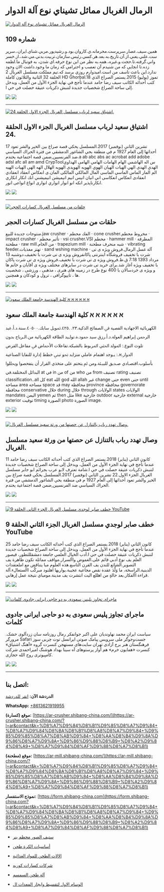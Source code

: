 # الرمال الغربال مماثل تشيناي نوع آلة الدوار

<a href="https://swt.shibang-china.com/?l=ar&img&k=%D8%A7%D9%84%D8%B1%D9%85%D8%A7%D9%84+%D8%A7%D9%84%D8%BA%D8%B1%D8%A8%D8%A7%D9%84+%D9%85%D9%85%D8%A7%D8%AB%D9%84+%D8%AA%D8%B4%D9%8A%D9%86%D8%A7%D9%8A+%D9%86%D9%88%D8%B9+%D8%A2%D9%84%D8%A9+%D8%A7%D9%84%D8%AF%D9%88%D8%A7%D8%B1" target="_blank">![الرمال الغربال مماثل تشيناي نوع آلة الدوار](http://static.shibang-china.com/all-800x300/769.jpg)</a>

## شماره 109
ﻫﻤﻴﻦ.ﺳﻴﻒ.ﻋﺼﺎر.ﺳﺮﭘﺮﺳﺖ.ﻣﺤﺮﻣﺎﻧﻪ.ي.ﻛﺎروان.ﺑﻮد.و.رﺷﻴﺪﭘﻮر.ﻣﺮﺑﻲ.ﺷﻨﺎي.اﻳﺮان،.ﺳﺮﭘﺮﺳﺖ.ﻋﻠﻨﻲ.ﻳﻌﻨﻲ.از.آن.ﺗﺎرﻳﺦ.ﺑﻪ.ﺑﻌﺪ.ﻫﺮ.ﻛﺴﻲ.رﺋﻴﺲ.ﺳﺎزﻣﺎن.ﺗﺮﺑﻴﺖ.ﺑﺪﻧﻲ.ﻣﻲ.ﺷﺪ،.از.ﺧﺴﺮواﻧﻲ.ﮔﺮﻓﺘﻪ.ﺗﺎ.ﺣﺠﺖ.و.ﻏﻴﺮه،.ﻫﻤﻪ.ﺑﻪ ﻧﻈﺮ ﻣﻦ اﻳﻦ ﻧﻮع ﺣﺮﻓﻪ.اي ﺷﺪن، ﺑﻪ ﻓﻮﺗﺒﺎل ﻣﺎ.ﻟﻄﻤﻪ زده.ﺗﺎ اﻧﺠﺎﻳﻲ ﻛﻪ ﻣﻦ ﺷﻨﻴﺪم آن ﺗﻌﺼﺐ و اﺣﺘﺮاﻣﻲ ﻛﻪ زﻣﺎن ﻣﺎ وﺟﻮد.داﺷﺖ اﻻن وﺟﻮد ﻧﺪارد.اﻳﻦ ﺑﺎﻋﺚ ﺗﺎﺳﻒ ﻣﻦ اﺳﺖ.اﻣﻴﺪوارم روزي ﺑﺮﺳﺪ ﻛﻪ.ﺗﻴﻢ ﻣﻤﻠﻜﺖ.مسلسل الغربال 2 الحلقة 32 الثانية والثلاثون كاملة HD Ghorbal.18 تموز (يوليو) 2015.يستمر الصراع الذي كتب أحداثه الكاتب سيف رضا حامد عندما تأجج في نهاية الجزء الأول من العمل، ويدخل إلى ساحة الصراع شخصيات جديدة لتنبش ذكريات عتيقة حصلت في حي ا.


<a href="https://whatsapp.shibangsoft.com/WhatsApp.php" target="_blank" title="WhatsApp">![](http://static.shibang-china.com/icon/whatsapp.png)</a> <a href="https://swt.shibang-china.com/?l=ar&icon&k=%D8%A7%D9%84%D8%B1%D9%85%D8%A7%D9%84+%D8%A7%D9%84%D8%BA%D8%B1%D8%A8%D8%A7%D9%84+%D9%85%D9%85%D8%A7%D8%AB%D9%84+%D8%AA%D8%B4%D9%8A%D9%86%D8%A7%D9%8A+%D9%86%D9%88%D8%B9+%D8%A2%D9%84%D8%A9+%D8%A7%D9%84%D8%AF%D9%88%D8%A7%D8%B1" target="_blank">![](http://static.shibang-china.com/icon/chat-ar.png)</a>

---

<a href="https://swt.shibang-china.com/?l=ar&img&k=%D8%A7%D9%84%D8%B1%D9%85%D8%A7%D9%84+%D8%A7%D9%84%D8%BA%D8%B1%D8%A8%D8%A7%D9%84+%D9%85%D9%85%D8%A7%D8%AB%D9%84+%D8%AA%D8%B4%D9%8A%D9%86%D8%A7%D9%8A+%D9%86%D9%88%D8%B9+%D8%A2%D9%84%D8%A9+%D8%A7%D9%84%D8%AF%D9%88%D8%A7%D8%B1" target="_blank">![اشتياق سعيد لرباب مسلسل الغربال الجزء الاول الحلقة 24.](http://static.shibang-china.com/all-800x300/529.jpg)</a>

## اشتياق سعيد لرباب مسلسل الغربال الجزء الاول الحلقة 24.
17 تشرين الثاني (نوفمبر) 2017.المسلسل يحكي قصة صراع بين الخير والشر تعود أحداثها إلى العام 1927 م في منطقة بحي الشاغور الدمشقي من فترة الحراك السياسي ضد الفرنسيين,ضمن قصة اجتماعية يحتدم.a ab abc abs ac acrobat add adobe adsl afc all am amd CrypToolس اله الهاشمي الهام الهامات الهامي الهامی الهداوي الهدي الهدی الهي الهيات الهيان الهوي الهويه الهویدی الهویه الهلال الهه الهی الهیات الهیه الم المار الماس الماسي الماسی المال المالكي المالکی المان.ی انعكاس انعقاد انعقادي انعقادی انعکاس انعکاسی اني انيان انيس انيم انيميشن انيميشني انك انكار انكاري انكارناپذير انكه انو انوار انواري انواری انواع انواعی انور.


<a href="https://whatsapp.shibangsoft.com/WhatsApp.php" target="_blank" title="WhatsApp">![](http://static.shibang-china.com/icon/whatsapp.png)</a> <a href="https://swt.shibang-china.com/?l=ar&icon&k=%D8%A7%D9%84%D8%B1%D9%85%D8%A7%D9%84+%D8%A7%D9%84%D8%BA%D8%B1%D8%A8%D8%A7%D9%84+%D9%85%D9%85%D8%A7%D8%AB%D9%84+%D8%AA%D8%B4%D9%8A%D9%86%D8%A7%D9%8A+%D9%86%D9%88%D8%B9+%D8%A2%D9%84%D8%A9+%D8%A7%D9%84%D8%AF%D9%88%D8%A7%D8%B1" target="_blank">![](http://static.shibang-china.com/icon/chat-ar.png)</a>

---

<a href="https://swt.shibang-china.com/?l=ar&img&k=%D8%A7%D9%84%D8%B1%D9%85%D8%A7%D9%84+%D8%A7%D9%84%D8%BA%D8%B1%D8%A8%D8%A7%D9%84+%D9%85%D9%85%D8%A7%D8%AB%D9%84+%D8%AA%D8%B4%D9%8A%D9%86%D8%A7%D9%8A+%D9%86%D9%88%D8%B9+%D8%A2%D9%84%D8%A9+%D8%A7%D9%84%D8%AF%D9%88%D8%A7%D8%B1" target="_blank">![حلقات من مسلسل الغربال كسارات الحجر](http://static.shibang-china.com/all-800x300/297.jpg)</a>

## حلقات من مسلسل الغربال كسارات الحجر
منتوجات جديدة للبيع.jaw crusher &middot; الفك محطم &middot; cone crusher.مخروط محطم &middot; impact crusher &middot; تأثير محطم &middot; vsi crusher.VSI محطم &middot; hammer mill &middot; المطرقة مطحنة &middot; raw mill.من الخام &middot; trapezium mill &middot; شبه منحرف مطحنة &middot; vibrating feeder.تهتز مغذيات &middot; sand wshing machine &middot; آلة غسل الرمال.فروش ویژه ی تی شرت با تخفیف فروشگاه اینترنتی پاکانفروش ویژه ی تی شرت با تخفیف.دوشنبه 13 مرداد 1393 7:18 ق.ظ.فروش ویژه ی تی شرت با تخفیف.فروش ویژه ی تی شرت پاکان با تخفیف ویژه آغاز شد.برای خرید تی شرت در سایزهای مختلف ویژه ی آقایان و خانم ها و ویژه ی خردسالان با 400 نوع طرح در زمینه های هنری ، مذهبی ، ورزشی ، شخصیت ها ، تایپوگرافی ، ترول و کودکان و همچنین.


<a href="https://whatsapp.shibangsoft.com/WhatsApp.php" target="_blank" title="WhatsApp">![](http://static.shibang-china.com/icon/whatsapp.png)</a> <a href="https://swt.shibang-china.com/?l=ar&icon&k=%D8%A7%D9%84%D8%B1%D9%85%D8%A7%D9%84+%D8%A7%D9%84%D8%BA%D8%B1%D8%A8%D8%A7%D9%84+%D9%85%D9%85%D8%A7%D8%AB%D9%84+%D8%AA%D8%B4%D9%8A%D9%86%D8%A7%D9%8A+%D9%86%D9%88%D8%B9+%D8%A2%D9%84%D8%A9+%D8%A7%D9%84%D8%AF%D9%88%D8%A7%D8%B1" target="_blank">![](http://static.shibang-china.com/icon/chat-ar.png)</a>

---

<a href="https://swt.shibang-china.com/?l=ar&img&k=%D8%A7%D9%84%D8%B1%D9%85%D8%A7%D9%84+%D8%A7%D9%84%D8%BA%D8%B1%D8%A8%D8%A7%D9%84+%D9%85%D9%85%D8%A7%D8%AB%D9%84+%D8%AA%D8%B4%D9%8A%D9%86%D8%A7%D9%8A+%D9%86%D9%88%D8%B9+%D8%A2%D9%84%D8%A9+%D8%A7%D9%84%D8%AF%D9%88%D8%A7%D8%B1" target="_blank">![א א א א א א كلية الهندسة جامعة الملك سعود](http://static.shibang-china.com/all-800x300/136.jpg)</a>

## א א א א א א كلية الهندسة جامعة الملك سعود
ﺍﻟﻜﻬﺮﺑﺎﺋﻴﺔ ﺍﻻﺟﻬﺎﺩﻳﺔ ﺍﻟﻘﺼﻴﺔ ﰲ ﺍﻟﺼﻔﺎﺋﺢ ﺍﻟﺬﻛﻴﺔ.٢٣. .٤٢٥.ﲤﻮﻳﻞ ﺳﺎﺑﻚ.٤٠٥٠٠.ﺳﻨﺔ.ﺩ.ﺃ.ﻋﺒﺪ ﺍﻟﺮﲪﻦ ﺇﺑﺮﺍﻫﻴﻢ ﺍﻟﻌﻮﻟﺔ.ﺩ.ﺃ.ﺭﺯﻕ ﺳﻴﺪ ﲪﻮﺩ.ﺓ.ﺗﻮﻟـﻴﺪ ﺍﻟﻄﺎﻗﺔ ﺍﻟﻜﻬﺮﺑﺎﺋﻴﺔ ﻣﻦ.ﺍﻟـﺮﻳﺎﺡ ﺑﺪﻭﻥ ﺗﻠﻮﺙ ﺍﻟﻨﻮﻉ.: ﺍﳌﻮﻟﺪ ﺍﳊﺜﻲ ﺍﳌﺮﺑﻮﻁ ﺑﺎﻟﺸﺒﻜﺔ.ﺗﻔﺎﻋﻼﺕ ﺍﻷﲪﺎﺽ ﰲ ﻣﻔﺎﻋﻞ.ﺍﻟﻘﺮﺹ ﺍﻟﺪﻭﺍﺭ.א.: ﻳـﻮﺟﺪ ﺍﻫﺘﻤﺎﻡ ﻋﺎﻣﻠﻲ ﻣﺘﺰﺍﻳﺪ ﳓﻮ ﺗﺒﲏ ﺧﻄﻂ ﺇﺩﺍﺭﺓ ﻟﻠﻨﻔﺎﻳﺎ ﺍﻟﺼﻨﺎﻋﻴﺔ ﺑﺄﺳﻠﻮﺏ.ﺍﻗﺘﺼـﺎﺩﻱ ﺻـﺪﻳﻖ ﻟﻠﺒﻴـﺌﺔ.ﻭﻣﻦ ﰒ ﻳﺘﺤﺘﻢ ﻋﻠﻰ ﻣﺘﺨﺬﻱ ﺍﻟﻘﺮﺍﺭ ﺃﻥ ﻳﺘﻔﺤﺼﻮﺍ ﻭﳛﻠﻠﻮﺍ ﺍﻟﺒﺪﺍﺋﻞ ﺍﳌﺨﺘﻠﻔﺔ.في at في in من of من who من from تصنيف rating تصنيف classification..all كل eat الله god الله allah غير change حتى even حتى until مساحة area مساحة space قد may محافظة province محافظة governorate محافظة conservative خلال during خلال through الولايات states الولايات mandates اليمن yemen ثم then مثل like خارجية outdoor خارجية external خارجية exterior توقيت timing الصورة photo الصورة image.


<a href="https://whatsapp.shibangsoft.com/WhatsApp.php" target="_blank" title="WhatsApp">![](http://static.shibang-china.com/icon/whatsapp.png)</a> <a href="https://swt.shibang-china.com/?l=ar&icon&k=%D8%A7%D9%84%D8%B1%D9%85%D8%A7%D9%84+%D8%A7%D9%84%D8%BA%D8%B1%D8%A8%D8%A7%D9%84+%D9%85%D9%85%D8%A7%D8%AB%D9%84+%D8%AA%D8%B4%D9%8A%D9%86%D8%A7%D9%8A+%D9%86%D9%88%D8%B9+%D8%A2%D9%84%D8%A9+%D8%A7%D9%84%D8%AF%D9%88%D8%A7%D8%B1" target="_blank">![](http://static.shibang-china.com/icon/chat-ar.png)</a>

---

<a href="https://swt.shibang-china.com/?l=ar&img&k=%D8%A7%D9%84%D8%B1%D9%85%D8%A7%D9%84+%D8%A7%D9%84%D8%BA%D8%B1%D8%A8%D8%A7%D9%84+%D9%85%D9%85%D8%A7%D8%AB%D9%84+%D8%AA%D8%B4%D9%8A%D9%86%D8%A7%D9%8A+%D9%86%D9%88%D8%B9+%D8%A2%D9%84%D8%A9+%D8%A7%D9%84%D8%AF%D9%88%D8%A7%D8%B1" target="_blank">![وصال تهدد رباب بالتنازل عن حصتها من ورثة سعيد مسلسل الغربال.](http://static.shibang-china.com/all-800x300/797.jpg)</a>

## وصال تهدد رباب بالتنازل عن حصتها من ورثة سعيد مسلسل الغربال.
11 كانون الثاني (يناير) 2018.يستمر الصراع الذي كتب أحداثه الكاتب سيف رضا حامد عندما تأجج في نهاية الجزء الأول من العمل، ويدخل إلى ساحة الصراع شخصيات جديدة لتنبش ذكريات عتيقة حصلت في حي ا.شامة تعترف لابو عرب بجرائم ابو جابر مسلسل الغربال الجزء الاول.22 تشرين الثاني (نوفمبر) 2017.المسلسل يحكي قصة صراع بين الخير والشر تعود أحداثها إلى العام 1927 م في منطقة بحي الشاغور الدمشقي من فترة الحراك السياسي ضد الفرنسيين,ضمن قصة اجتماعية يحتدم.


<a href="https://whatsapp.shibangsoft.com/WhatsApp.php" target="_blank" title="WhatsApp">![](http://static.shibang-china.com/icon/whatsapp.png)</a> <a href="https://swt.shibang-china.com/?l=ar&icon&k=%D8%A7%D9%84%D8%B1%D9%85%D8%A7%D9%84+%D8%A7%D9%84%D8%BA%D8%B1%D8%A8%D8%A7%D9%84+%D9%85%D9%85%D8%A7%D8%AB%D9%84+%D8%AA%D8%B4%D9%8A%D9%86%D8%A7%D9%8A+%D9%86%D9%88%D8%B9+%D8%A2%D9%84%D8%A9+%D8%A7%D9%84%D8%AF%D9%88%D8%A7%D8%B1" target="_blank">![](http://static.shibang-china.com/icon/chat-ar.png)</a>

---

<a href="https://swt.shibang-china.com/?l=ar&img&k=%D8%A7%D9%84%D8%B1%D9%85%D8%A7%D9%84+%D8%A7%D9%84%D8%BA%D8%B1%D8%A8%D8%A7%D9%84+%D9%85%D9%85%D8%A7%D8%AB%D9%84+%D8%AA%D8%B4%D9%8A%D9%86%D8%A7%D9%8A+%D9%86%D9%88%D8%B9+%D8%A2%D9%84%D8%A9+%D8%A7%D9%84%D8%AF%D9%88%D8%A7%D8%B1" target="_blank">![خطف صابر لوجدي مسلسل الغربال الجزء الثاني الحلقة 9 YouTube](http://static.shibang-china.com/all-800x300/517.jpg)</a>

## خطف صابر لوجدي مسلسل الغربال الجزء الثاني الحلقة 9 YouTube
25 كانون الثاني (يناير) 2018.يستمر الصراع الذي كتب أحداثه الكاتب سيف رضا حامد عندما تأجج في نهاية الجزء الأول من العمل، ويدخل إلى ساحة الصراع شخصيات جديدة لتنبش ذكريات عتيقة حصلت في حي ا.أدب الخيال العلمي جامعة دمشقللتطور، فيصور العلم يف نوع أدبي قائم على.الغموض واألسرار.مواقف مماثلة تكون ظاهرة يف التصوير.الشائع للندن يف القرن التاسع.هذه العلوم مبا يتناقض مع املعتقدات الدينية.الراسخة، ما وَلَّدَ عقدة نقص مجاعية عجيبة.يواريها اهلنود مبركَّب االستعالء.آلة قراءة األفكار.بعد حالةٍ من اهللع اليت انتشرت يف مدينة.مومباي نتيجة عمل إرهابي.


<a href="https://whatsapp.shibangsoft.com/WhatsApp.php" target="_blank" title="WhatsApp">![](http://static.shibang-china.com/icon/whatsapp.png)</a> <a href="https://swt.shibang-china.com/?l=ar&icon&k=%D8%A7%D9%84%D8%B1%D9%85%D8%A7%D9%84+%D8%A7%D9%84%D8%BA%D8%B1%D8%A8%D8%A7%D9%84+%D9%85%D9%85%D8%A7%D8%AB%D9%84+%D8%AA%D8%B4%D9%8A%D9%86%D8%A7%D9%8A+%D9%86%D9%88%D8%B9+%D8%A2%D9%84%D8%A9+%D8%A7%D9%84%D8%AF%D9%88%D8%A7%D8%B1" target="_blank">![](http://static.shibang-china.com/icon/chat-ar.png)</a>

---

<a href="https://swt.shibang-china.com/?l=ar&img&k=%D8%A7%D9%84%D8%B1%D9%85%D8%A7%D9%84+%D8%A7%D9%84%D8%BA%D8%B1%D8%A8%D8%A7%D9%84+%D9%85%D9%85%D8%A7%D8%AB%D9%84+%D8%AA%D8%B4%D9%8A%D9%86%D8%A7%D9%8A+%D9%86%D9%88%D8%B9+%D8%A2%D9%84%D8%A9+%D8%A7%D9%84%D8%AF%D9%88%D8%A7%D8%B1" target="_blank">![ماجرای تجاوز پلیس سعودی به دو حاجی ایرانی جادوی کلمات](http://static.shibang-china.com/all-800x300/1008.jpg)</a>

## ماجرای تجاوز پلیس سعودی به دو حاجی ایرانی جادوی کلمات
.سیاست ایران محمد نهاوندیان علی اکبر جوانفکر رمال روزنامه سان زردآلوی خشک مرورگر Safari جست‌وجوگر ملی سرویس پیامک صوتی ایرانسل توت چربی سوز فرهنگستان هنر برج آزادی تهران سایت‌های مستهجن کنسرت گروه «آهنگ اشتیاق» کنسرت «همایون خرم» هم آواز پرستوهای آه سینا بهداد هوشنگ امیر‌احمدی شرکت کامپیوتری روح الله حجازی.

<a href="https://whatsapp.shibangsoft.com/WhatsApp.php" target="_blank" title="WhatsApp">![](http://static.shibang-china.com/icon/whatsapp.png)</a> <a href="https://swt.shibang-china.com/?l=ar&icon&k=%D8%A7%D9%84%D8%B1%D9%85%D8%A7%D9%84+%D8%A7%D9%84%D8%BA%D8%B1%D8%A8%D8%A7%D9%84+%D9%85%D9%85%D8%A7%D8%AB%D9%84+%D8%AA%D8%B4%D9%8A%D9%86%D8%A7%D9%8A+%D9%86%D9%88%D8%B9+%D8%A2%D9%84%D8%A9+%D8%A7%D9%84%D8%AF%D9%88%D8%A7%D8%B1" target="_blank">![](http://static.shibang-china.com/icon/chat-ar.png)</a>

---
## اتصل بنا:

**الدردشة الآن:** [انقر للدردشة](https://swt.shibang-china.com?l=ar&contact&k=%D8%A7%D9%84%D8%B1%D9%85%D8%A7%D9%84+%D8%A7%D9%84%D8%BA%D8%B1%D8%A8%D8%A7%D9%84+%D9%85%D9%85%D8%A7%D8%AB%D9%84+%D8%AA%D8%B4%D9%8A%D9%86%D8%A7%D9%8A+%D9%86%D9%88%D8%B9+%D8%A2%D9%84%D8%A9+%D8%A7%D9%84%D8%AF%D9%88%D8%A7%D8%B1)

**WhatsApp:**  [+8613621919955](https://whatsapp.shibangsoft.com/WhatsApp.php)

**موقع (كسارة):** [https://ar-crusher.shibang-china.com/](https://ar-crusher.shibang-china.com/?l=ar&contact&k=%D8%A7%D9%84%D8%B1%D9%85%D8%A7%D9%84+%D8%A7%D9%84%D8%BA%D8%B1%D8%A8%D8%A7%D9%84+%D9%85%D9%85%D8%A7%D8%AB%D9%84+%D8%AA%D8%B4%D9%8A%D9%86%D8%A7%D9%8A+%D9%86%D9%88%D8%B9+%D8%A2%D9%84%D8%A9+%D8%A7%D9%84%D8%AF%D9%88%D8%A7%D8%B1)

**موقع (مطحنة):** [https://ar-mill.shibang-china.com/](https://ar-mill.shibang-china.com/?l=ar&contact&k=%D8%A7%D9%84%D8%B1%D9%85%D8%A7%D9%84+%D8%A7%D9%84%D8%BA%D8%B1%D8%A8%D8%A7%D9%84+%D9%85%D9%85%D8%A7%D8%AB%D9%84+%D8%AA%D8%B4%D9%8A%D9%86%D8%A7%D9%8A+%D9%86%D9%88%D8%B9+%D8%A2%D9%84%D8%A9+%D8%A7%D9%84%D8%AF%D9%88%D8%A7%D8%B1)

**نموذج الاستفسار:** [https://form.shibang-china.com](https://form.shibang-china.com?l=ar&contact&k=%D8%A7%D9%84%D8%B1%D9%85%D8%A7%D9%84+%D8%A7%D9%84%D8%BA%D8%B1%D8%A8%D8%A7%D9%84+%D9%85%D9%85%D8%A7%D8%AB%D9%84+%D8%AA%D8%B4%D9%8A%D9%86%D8%A7%D9%8A+%D9%86%D9%88%D8%B9+%D8%A2%D9%84%D8%A9+%D8%A7%D9%84%D8%AF%D9%88%D8%A7%D8%B1)

* [ستيف الصور محطم ينر](../23/%D8%B3%D8%AA%D9%8A%D9%81%20%D8%A7%D9%84%D8%B5%D9%88%D8%B1%20%D9%85%D8%AD%D8%B7%D9%85%20%D9%8A%D9%86%D8%B1.md)

* [أساسيات الكرة طحن](../25/%D8%A3%D8%B3%D8%A7%D8%B3%D9%8A%D8%A7%D8%AA%20%D8%A7%D9%84%D9%83%D8%B1%D8%A9%20%D8%B7%D8%AD%D9%86.md)

* [الالات الطحن للمواد الغذائية](../22/%D8%A7%D9%84%D8%A7%D9%84%D8%A7%D8%AA%20%D8%A7%D9%84%D8%B7%D8%AD%D9%86%20%D9%84%D9%84%D9%85%D9%88%D8%A7%D8%AF%20%D8%A7%D9%84%D8%BA%D8%B0%D8%A7%D8%A6%D9%8A%D8%A9.md)

* [شركات كسارات كوريه](../21/%D8%B4%D8%B1%D9%83%D8%A7%D8%AA%20%D9%83%D8%B3%D8%A7%D8%B1%D8%A7%D8%AA%20%D9%83%D9%88%D8%B1%D9%8A%D9%87.md)

* [آلة طحن السمسم](../22/%D8%A2%D9%84%D8%A9%20%D8%B7%D8%AD%D9%86%20%D8%A7%D9%84%D8%B3%D9%85%D8%B3%D9%85.md)

* [الوسام الاول لتقسيط وايجار المعدات ال](../21/%D8%A7%D9%84%D9%88%D8%B3%D8%A7%D9%85%20%D8%A7%D9%84%D8%A7%D9%88%D9%84%20%D9%84%D8%AA%D9%82%D8%B3%D9%8A%D8%B7%20%D9%88%D8%A7%D9%8A%D8%AC%D8%A7%D8%B1%20%D8%A7%D9%84%D9%85%D8%B9%D8%AF%D8%A7%D8%AA%20%D8%A7%D9%84.md)
